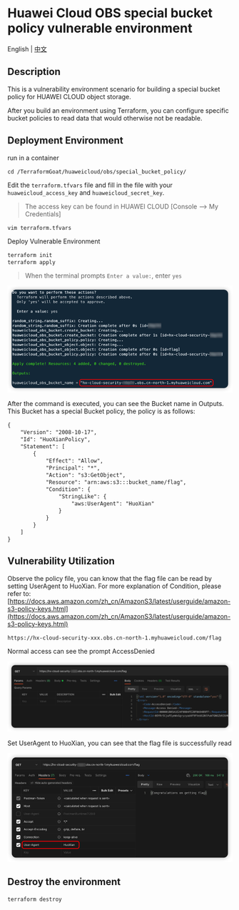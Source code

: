 # Huawei Cloud OBS special bucket policy vulnerable environment

English | [中文](./README_CN.md)

## Description

This is a vulnerability environment scenario for building a special bucket policy for HUAWEI CLOUD object storage.

After you build an environment using Terraform, you can configure specific bucket policies to read data that would otherwise not be readable.

## Deployment Environment

run in a container

```shell
cd /TerraformGoat/huaweicloud/obs/special_bucket_policy/
```

Edit the `terraform.tfvars` file and fill in the file with your `huaweicloud_access_key` and `huaweicloud_secret_key`.

> The access key can be found in HUAWEI CLOUD [Console --> My Credentials]

```shell
vim terraform.tfvars
```

Deploy Vulnerable Environment

```shell
terraform init
terraform apply
```

> When the terminal prompts `Enter a value:`, enter `yes`

![image](../../../images/1650797768.png)

After the command is executed, you can see the Bucket name in Outputs. This Bucket has a special Bucket policy, the policy is as follows:

```shell
{
    "Version": "2008-10-17", 
    "Id": "HuoXianPolicy", 
    "Statement": [
        {
            "Effect": "Allow", 
            "Principal": "*", 
            "Action": "s3:GetObject", 
            "Resource": "arn:aws:s3:::bucket_name/flag", 
            "Condition": {
                "StringLike": {
                    "aws:UserAgent": "HuoXian"
                }
            }
        }
    ]
}
```

## Vulnerability Utilization

Observe the policy file, you can know that the flag file can be read by setting UserAgent to HuoXian. For more explanation of Condition, please refer to: [https://docs.aws.amazon.com/zh_cn/AmazonS3/latest/userguide/amazon-s3-policy-keys.html](https://docs.aws.amazon.com/zh_cn/AmazonS3/latest/userguide/amazon-s3-policy-keys.html)

```shell
https://hx-cloud-security-xxx.obs.cn-north-1.myhuaweicloud.com/flag
```

Normal access can see the prompt AccessDenied

![image](../../../images/1650779408.png)

Set UserAgent to HuoXian, you can see that the flag file is successfully read

![image](../../../images/1650798373.png)

## Destroy the environment

```shell
terraform destroy
```

